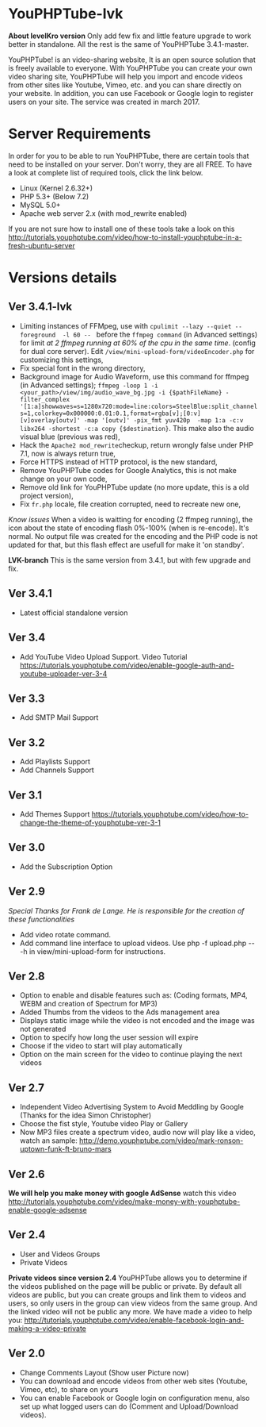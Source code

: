 # YouPHPTube-lvk
**About levelKro version**
Only add few fix and little feature upgrade to work better in standalone. All the rest is the same of YouPHPTube 3.4.1-master.


YouPHPTube! is an video-sharing website, It is an open source solution that is freely available to everyone. With YouPHPTube you can create your own video sharing site, YouPHPTube will help you import and encode videos from other sites like Youtube, Vimeo, etc. and you can share directly on your website. In addition, you can use Facebook or Google login to register users on your site. The service was created in march 2017.

# Server Requirements

In order for you to be able to run YouPHPTube, there are certain tools that need to be installed on your server. Don't worry, they are all FREE. To have a look at complete list of required tools, click the link below.

- Linux (Kernel 2.6.32+)
- PHP 5.3+ (Below 7.2)
- MySQL 5.0+
- Apache web server 2.x (with mod_rewrite enabled)

If you are not sure how to install one of these tools take a look on this http://tutorials.youphptube.com/video/how-to-install-youphptube-in-a-fresh-ubuntu-server


# Versions details

## Ver 3.4.1-lvk
- Limiting instances of FFMpeg, use with `cpulimit --lazy --quiet --foreground  -l 60 -- ` before the `ffmpeg command` (in Advanced settings) for limit _at 2 ffmpeg running at 60% of the cpu in the same time_. (config for dual core server). Edit `/view/mini-upload-form/videoEncoder.php` for customizing this settings,
- Fix special font in the wrong directory,
- Background image for Audio Waveform, use this command for ffmpeg (in Advanced settings); `ffmpeg -loop 1 -i <your_path>/view/img/audio_wave_bg.jpg -i {$pathFileName} -filter_complex '[1:a]showwaves=s=1280x720:mode=line:colors=SteelBlue:split_channels=1,colorkey=0x000000:0.01:0.1,format=rgba[v];[0:v][v]overlay[outv]' -map '[outv]' -pix_fmt yuv420p  -map 1:a -c:v libx264 -shortest -c:a copy {$destination}`. This make also the audio visual blue (previous was red),
- Hack the `Apache2 mod_rewrite`checkup, return wrongly false under PHP 7.1, now is always return true,
- Force HTTPS instead of HTTP protocol, is the new standard,
- Remove YouPHPTube codes for Google Analytics, this is not make change on your own code,
- Remove old link for YouPHPTube update (no more update, this is a old project version),
- Fix `fr.php` locale, file creation corrupted, need to recreate new one,

_Know issues_ When a video is waitting for encoding (2 ffmpeg running), the icon about the state of encoding flash 0%-100% (when is re-encode). It's normal. No output file was created for the encoding and the PHP code is not updated for that, but this flash effect are usefull for make it 'on standby'.


**LVK-branch** This is the same version from 3.4.1, but with few upgrade and fix.

## Ver 3.4.1
- Latest official standalone version

## Ver 3.4
- Add YouTube Video Upload Support.
Video Tutorial https://tutorials.youphptube.com/video/enable-google-auth-and-youtube-uploader-ver-3-4

## Ver 3.3
- Add SMTP Mail Support

## Ver 3.2
- Add Playlists Support
- Add Channels Support

## Ver 3.1
- Add Themes Support
https://tutorials.youphptube.com/video/how-to-change-the-theme-of-youphptube-ver-3-1

## Ver 3.0
- Add the Subscription Option

## Ver 2.9
*Special Thanks for Frank de Lange. He is responsible for the creation of these functionalities*
- Add video rotate command.
- Add command line interface to upload videos. Use php -f upload.php -- -h in view/mini-upload-form for instructions.

## Ver 2.8
- Option to enable and disable features such as: (Coding formats, MP4, WEBM and creation of Spectrum for MP3)
- Added Thumbs from the videos to the Ads management area
- Displays static image while the video is not encoded and the image was not generated
- Option to specify how long the user session will expire
- Choose if the video to start will play automatically
- Option on the main screen for the video to continue playing the next videos

## Ver 2.7
- Independent Video Advertising System to Avoid Meddling by Google (Thanks for the idea Simon Christopher)
- Choose the fist style, Youtube video Play or Gallery
- Now MP3 files create a spectrum video, audio now will play like a video, watch an sample: http://demo.youphptube.com/video/mark-ronson-uptown-funk-ft-bruno-mars

## Ver 2.6
**We will help you make money with google AdSense** watch this video http://tutorials.youphptube.com/video/make-money-with-youphptube-enable-google-adsense

## Ver 2.4
- User and Videos Groups
- Private Videos

**Private videos since version 2.4** YouPHPTube allows you to determine if the videos published on the page will be public or private.
By default all videos are public, but you can create groups and link them to videos and users, so only users in the group can view videos from the same group. And the linked video will not be public any more.
We have made a video to help you: http://tutorials.youphptube.com/video/enable-facebook-login-and-making-a-video-private

## Ver 2.0
- Change Comments Layout (Show user Picture now)
- You can download and encode videos from other web sites (Youtube, Vimeo, etc), to share on yours
- You can enable Facebook or Google login on configuration menu, also set up what logged users can do (Comment and Upload/Download videos).
